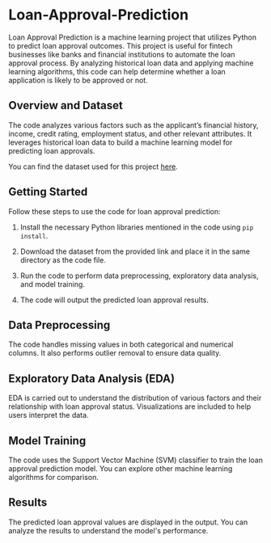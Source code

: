 # Loan-Approval-Prediction

Loan Approval Prediction is a machine learning project that utilizes Python to predict loan approval outcomes. This project is useful for fintech businesses like banks and financial institutions to automate the loan approval process. By analyzing historical loan data and applying machine learning algorithms, this code can help determine whether a loan application is likely to be approved or not.

## Overview and Dataset

The code analyzes various factors such as the applicant’s financial history, income, credit rating, employment status, and other relevant attributes. It leverages historical loan data to build a machine learning model for predicting loan approvals.

You can find the dataset used for this project [here](link_to_dataset).

## Getting Started

Follow these steps to use the code for loan approval prediction:

1. Install the necessary Python libraries mentioned in the code using `pip install`.

2. Download the dataset from the provided link and place it in the same directory as the code file.

3. Run the code to perform data preprocessing, exploratory data analysis, and model training.

4. The code will output the predicted loan approval results.

## Data Preprocessing

The code handles missing values in both categorical and numerical columns. It also performs outlier removal to ensure data quality.

## Exploratory Data Analysis (EDA)

EDA is carried out to understand the distribution of various factors and their relationship with loan approval status. Visualizations are included to help users interpret the data.

## Model Training

The code uses the Support Vector Machine (SVM) classifier to train the loan approval prediction model. You can explore other machine learning algorithms for comparison.

## Results

The predicted loan approval values are displayed in the output. You can analyze the results to understand the model's performance.


